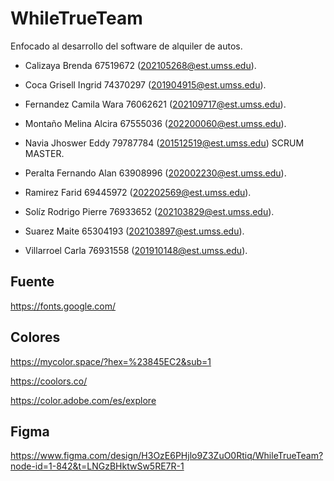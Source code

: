 # WhileTrueTeam
Enfocado al desarrollo del software de alquiler de autos.

- Calizaya Brenda 67519672 (202105268@est.umss.edu).

- Coca Grisell Ingrid 74370297 (201904915@est.umss.edu).

- Fernandez Camila Wara 76062621 (202109717@est.umss.edu).

- Montaño Melina Alcira 67555036 (202200060@est.umss.edu).

- Navia Jhoswer Eddy 79787784 (201512519@est.umss.edu) SCRUM MASTER.

- Peralta Fernando Alan 63908996 (202002230@est.umss.edu).

- Ramirez Farid 69445972 (202202569@est.umss.edu).

- Solíz Rodrigo Pierre 76933652 (202103829@est.umss.edu).

- Suarez Maite 65304193 (202103897@est.umss.edu).

- Villarroel Carla 76931558 (201910148@est.umss.edu).

## Fuente

https://fonts.google.com/

## Colores

https://mycolor.space/?hex=%23845EC2&sub=1

https://coolors.co/

https://color.adobe.com/es/explore

## Figma

https://www.figma.com/design/H3OzE6PHjlo9Z3ZuO0Rtiq/WhileTrueTeam?node-id=1-842&t=LNGzBHktwSw5RE7R-1
